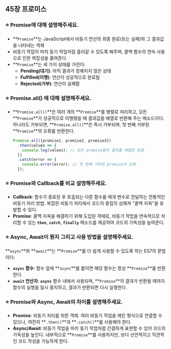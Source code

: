 ## 45장 프로미스

### ⭐ Promise에 대해 설명해주세요.

- **`Promise`**는 JavaScript에서 비동기 연산의 최종 완료(또는 실패)와 그 결과값을 나타내는 객체
- 비동기 작업이 마치 동기 작업처럼 흘러갈 수 있도록 해주며, 콜백 함수의 연속 사용으로 인한 복잡성을 줄여준다.
- **`Promise`**는 세 가지 상태를 가진다:
    - **Pending(대기)**: 아직 결과가 정해지지 않은 상태
    - **Fulfilled(이행)**: 연산이 성공적으로 완료됨
    - **Rejected(거부)**: 연산이 실패함

### ⭐ Promise.all() 에 대해 설명해주세요.

- **`Promise.all()`**은 여러 개의 **`Promise`**를 병렬로 처리하고, 모든 **`Promise`**가 성공적으로 이행됐을 때 결과값을 배열로 반환해 주는 메소드이다. 하나라도 거부되면, **`Promise.all()`**은 즉시 거부되며, 첫 번째 거부된 **`Promise`**의 오류를 반환한다.
    
    ```jsx
    Promise.all([promise1, promise2, promise3])
      .then(values => {
        console.log(values); // 모든 promise들의 결과를 배열로 받음
      })
      .catch(error => {
        console.error(error); // 첫 번째 거부된 promise의 오류
      });
    
    ```
    

### ⭐ Promise와 Callback를 비교 설명해주세요.

- **Callback**: 함수가 종료된 후 호출되는 다른 함수를 매개 변수로 전달하는 전통적인 비동기 처리 방법. 복잡한 비동기 처리에서 코드의 중첩이 심해져 "콜백 지옥"을 유발할 수 있다.
- **Promise**: 콜백 지옥을 해결하기 위해 도입된 객체로, 비동기 작업을 연속적으로 처리할 수 있는 **`then`**, **`catch`**, **`finally`** 메소드를 제공하여 코드의 가독성을 높여준다.

### ⭐ Async, Await이 뭔지 그리고 사용 방법을 설명해주세요.

**`async`**와 **`await`**는 **`Promise`**를 더 쉽게 사용할 수 있도록 하는 ES7의 문법이다:

- **`async` 함수**: 함수 앞에 **`async`**를 붙이면 해당 함수는 항상 **`Promise`**를 반환한다.
- **`await` 연산자**: **`async`** 함수 내에서 사용되며, **`Promise`**의 결과가 반환될 때까지 함수의 실행을 일시 중지하고, 결과가 반환되면 다시 실행한다.

### ⭐ Promise와 Async, Await의 차이를 설명해주세요.

- **Promise**: 비동기 처리를 위한 객체. 여러 비동기 작업을 체인 형식으로 연결할 수 있으나, 여전히 **`.then()`**과 **`.catch()`**를 사용해야 한다.
- **Async/Await**: 비동기 작업을 마치 동기 작업처럼 간결하게 표현할 수 있어 코드의 가독성을 높인다. 내부적으로 **`Promise`**를 사용하지만, 보다 선언적이고 직관적인 코드 작성을 가능하게 한다.
